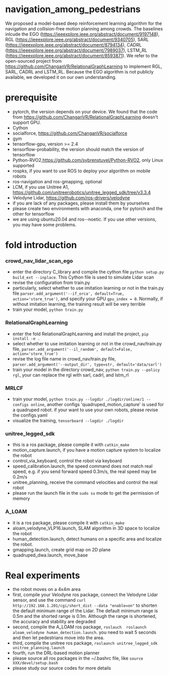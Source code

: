 # navigation_among_pedestrians
We proposed a model-based deep reinforcement learning algorithm for the navigation and collision-free motion planning among crowds. The baselines inlcude the EGO (https://ieeexplore.ieee.org/abstract/document/9197148), RGL (https://ieeexplore.ieee.org/abstract/document/9340705), SARL (https://ieeexplore.ieee.org/abstract/document/8794134), CADRL (https://ieeexplore.ieee.org/abstract/document/7989037), LSTM_RL (https://ieeexplore.ieee.org/abstract/document/8593871). We refer to the open-sourced project from https://github.com/ChanganVR/RelationalGraphLearning to implement RGL, SARL, CADRL and LSTM_RL. Because the EGO algorithm is not publicly available, we developed it on our own understanding.

# prerequisite
- pytorch, the version depends on your device. We found that the code from https://github.com/ChanganVR/RelationalGraphLearning doesn't support GPU.
- Cython
- socialforce, https://github.com/ChanganVR/socialforce
- gym
- tensorflow-gpu, version >= 2.4
- tensorflow-probability, the version should match the version of tensorflow
- Python-RVO2,https://github.com/sybrenstuvel/Python-RVO2, only Linux supported
- rospks, if you want to use ROS to deploy your algorithm on mobile robots
- ros-navigation and ros-gmapping, optional
- LCM, if you use Unitree A1, https://github.com/unitreerobotics/unitree_legged_sdk/tree/v3.3.4
- Velodyne Lidar, https://github.com/ros-drivers/velodyne
- if you are lack of any packages, please install them by yourselves
- please create two environments with anaconda, one for pytorch and the other for tensorflow
- we are using ubuntu20.04 and ros--noetic. If you use other versions, you may have some problems.

# fold introduction
### crowd_nav_lidar_scan_ego
- enter the directory C_library and compile the cython file
```python setup.py build_ext --inplace```. This Cython file is used to simulate Lidar scan
- revise the configuration from train.py
- particularly, select whether to use imitation learning or not in the train.py file
```parser.add_argument('--if_orca', default=True, action='store_true')```, and specify your GPU ```gpu_index = 0```. Normally, if without imitation learning, the training result will be very terrible
- train your model, ```python train.py```

### RelationalGraphLearning
- enter the fold RelationalGraphLearning and install the project, ```pip install -e .```
- select whether to use imitation learning or not in the crowd_nav/train.py file, ```parser.add_argument('--il_random', default=False, action='store_true')```
- revise the log file name in crowd_nav/train.py file, ```parser.add_argument('--output_dir', type=str, default='data/sarl')```
- train your model in the directory crowd_nav, ```python train.py --policy rgl```, your can replace the rgl with sarl, cadrl, and lstm_rl

### MRLCF
- train your model, ```python train.py --logdir ./logdir/online/1 --configs online```, another configs 'quadruped_motion_capture' is used for a quadruped robot. if your want to use your own robots, please revise the configs.yaml
- visualize the training, ```tensorboard --logdir ./logdir```

### unitree_legged_sdk
- this is a ros package, please compile it with ```catkin_make```
- motion_capture.launch, if you have a motion capture system to localize the robot
- control_via_keyboard, control the robot via keyboard
- speed_calibration.launch, the speed command does not match real speed, e.g. if you send forward speed 0.3m/s, the real speed may be 0.2m/s
- unitree_planning, receive the command velocities and control the real robot
- please run the launch file in the ```sudo su``` mode to get the permission of memory

### A_LOAM
- it is a ros package, please compile it with ```catkin_make```
- aloam_velodyne_VLP16.launch, SLAM algorithm in 3D space to localize the robot
- human_detection.launch, detect humans on a specific area and localize the robot.
- gmapping.launch, create grid map on 2D plane
- quadruped_dwa.launch, move_base

# Real experiments
- the robot moves on a 4x4m area
- first, compile your Velodyne ros package, connect the Velodyne Lidar sensor, and use the command ```curl http://192.168.1.201/cgi/short_dist --data "enable=on"``` to shorten the default minimum range of the Lidar. The default minimum range is 0.5m and the shorted range is 0.1m. Although the range is shortened, the accuracy and stability are degraded
- second, compile the A_LOAM ros package, ```roslauch  roslaunch aloam_velodyne human_detection.launch```. you need to wait 5 seconds and then let pedestrians move into the area.
- third, compile the unitree ros package, ```roslaunch unitree_legged_sdk unitree_planning.launch```
- fourth, run the DRL-based motion planner
- please source all ros packages in the ~/.bashrc file, like ```source XXX/devel/setup.bash```
- please study our source codes for more details
